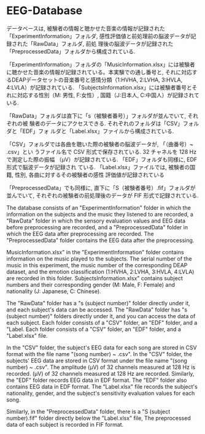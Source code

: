 # EEG-Database

データベースは, 被験者の情報と聴かせた音楽の情報が記録された「ExperimentInformation」フォルダ, 感性評価値と前処理前の脳波データが記録された「RawData」フォルダ, 前処
理後の脳波データが記録された「PreprocessedData」フォルダから構成されている.

「ExperimentInformation」フォルダの「MusicInformation.xlsx」には被験者に聴かせた音楽の情報が記録されている。本実験での通し番号と, それに対応するDEAPデータセットの音楽番号と感情分類（1:HVHA, 2:LVHA, 3:HVLA, 4:LVLA）が記録されている. 
「SubjectsInformation.xlsx」には被験者番号とそれに対応する性別（M: 男性, F:女性）, 国籍（J:日本人, C:中国人）が記録されている. 

「RawData」フォルダは直下に「s（被験者番号）」フォルダが並んでいて, それぞれの被
験者のデータにアクセスできる. それぞれのフォルダは「CSV」フォルダと「EDF」フォ
ルダと「Label.xlsx」ファイルから構成されている.

「CSV」フォルダでは各曲を聴いた際の被験者の脳波データが, 「（曲番号）~ .csv」とい
うファイル名で CSV 形式で保存されている. 32 チャネルを 128 Hz で測定した際の振幅
（μV）が記録されている. 「EDF」フォルダも同様に, EDF 形式で脳波データが記録され
ている. 「Label.xlsx」ファイルでは, 被験者の国籍, 性別, 各曲に対するその被験者の感性
評価値が記録されている

「PreprocessedData」でも同様に, 直下に「S（被験者番号）.fif」フォルダが並んでいて,
それぞれの被験者の前処理後のデータが FIF 形式で記録されている.


The database consists of an "ExperimentInformation" folder in which the information on the subjects and the music they listened to are recorded, a "RawData" folder in which the sensory evaluation values and EEG data before preprocessing are recorded, and a "PreprocessedData" folder in which the EEG data after preprocessing are recorded.
The "PreprocessedData" folder contains the EEG data after the preprocessing.

MusicInformation.xlsx" in the "ExperimentInformation" folder contains information on the music played to the subjects. The serial number of the music in this experiment, the music number of the corresponding DEAP dataset, and the emotion classification (1:HVHA, 2:LVHA, 3:HVLA, 4:LVLA) are recorded in this folder. 
SubjectsInformation.xlsx" contains subject numbers and their corresponding gender (M: Male, F: Female) and nationality (J: Japanese, C: Chinese). 

The "RawData" folder has a "s (subject number)" folder directly under it, and each subject's data can be accessed.
The "RawData" folder has "s (subject number)" folders directly under it, and you can access the data of each subject. Each folder consists of a "CSV" folder, an "EDF" folder, and a "Label.
Each folder consists of a "CSV" folder, an "EDF" folder, and a "Label.xlsx" file.

In the "CSV" folder, the subject's EEG data for each song are stored in CSV format with the file name "(song number) ~ .csv".
In the "CSV" folder, the subjects' EEG data are stored in CSV format under the file name "(song number) ~ .csv". The amplitude (μV) of 32 channels measured at 128 Hz is recorded.
(μV) of 32 channels measured at 128 Hz are recorded. Similarly, the "EDF" folder records EEG data in EDF format.
The "EDF" folder also contains EEG data in EDF format. The "Label.xlsx" file records the subject's nationality, gender, and the subject's sensitivity
evaluation values for each song.

Similarly, in the "PreprocessedData" folder, there is a "S (subject number).fif" folder directly below the "Label.xlsx" file,
The preprocessed data of each subject is recorded in FIF format.
